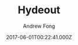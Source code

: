 ---
title: Hydeout
github: https://github.com/fongandrew/hydeout
demo: https://fongandrew.github.io/hydeout/
author: Andrew Fong
ssg:
  - Jekyll
cms:
  - Markdown
date: 2017-06-01T00:22:41.000Z
description: A refreshed version of Hyde for Jekyll 3.x
draft: true
publish_date: '2017-06-01T00:22:41Z'
update_date: '2021-02-02T18:44:30Z'
github_star: 539
github_fork: 723
disabled_reason: Github repo not found
---